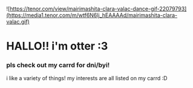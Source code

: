 ![https://tenor.com/view/mairimashita-clara-valac-dance-gif-22079793](https://media1.tenor.com/m/wtf6N6lj_hEAAAAd/mairimashita-clara-valac.gif)
# HALLO!! i'm otter :3
### pls check out my carrd for dni/byi!
i like a variety of things! my interests are all listed on my carrd :D
